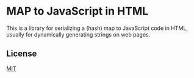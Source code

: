 MAP to JavaScript in HTML
====================

This is a library for serializing a (hash) map to JavaScript code in HTML, usually for dynamically generating strings on web pages.

## License

[MIT](LICENSE)